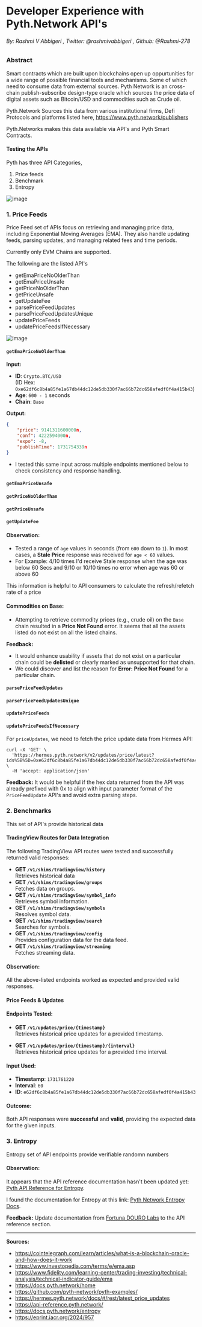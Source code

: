 # Developer Experience with Pyth.Network API's
###### By: Rashmi V Abbigeri , Twitter: @rashmivabbigeri , Github: @Rashmi-278

### Abstract 
Smart contracts which are built upon blockchains open up oppurtunities for a wide range of possible financial tools and mechanisms. Some of which need to consume data from external sources. Pyth Network is an cross-chain publish-subscribe design-type oracle which sources the price data of digital assets such as Bitcoin/USD and commodities such as Crude oil. 

Pyth.Network Sources this data from various institutional firms, Defi Protocols and platforms listed here, https://www.pyth.network/publishers

Pyth.Networks makes this data available via API's and Pyth Smart Contracts.

#### Testing the APIs
Pyth has three API Categories,
1. Price feeds
2. Benchmark
3. Entropy

![image](https://hackmd.io/_uploads/Hkd82hSMkx.png)

### 1. Price Feeds

Price Feed set of APIs focus on retrieving and managing price data, including Exponential Moving Averages (EMA). They also handle updating feeds, parsing updates, and managing related fees and time periods.

Currently only EVM Chains are supported.

The following are the listed API's

* getEmaPriceNoOlderThan
* getEmaPriceUnsafe
* getPriceNoOlderThan
* getPriceUnsafe
* getUpdateFee
* parsePriceFeedUpdates
* parsePriceFeedUpdatesUnique
* updatePriceFeeds
* updatePriceFeedsIfNecessary


![image](https://hackmd.io/_uploads/HksXtlIMkg.png)
    
  
#### `getEmaPriceNoOlderThan`

**Input:**  
- **ID**: `Crypto.BTC/USD`  
  (ID Hex: `0xe62df6c8b4a85fe1a67db44dc12de5db330f7ac66b72dc658afedf0f4a415b43`)  
- **Age**: `600 - 1` seconds  
- **Chain**: `Base`  

**Output:**  
```json
{
    "price": 9141311600000n,
    "conf": 4222594000n,
    "expo": -8,
    "publishTime": 1731754339n
}
```

- I tested this same input across multiple endpoints mentioned below to check consistency and response handling. 

#### `getEmaPriceUnsafe`
#### `getPriceNoOlderThan`
#### `getPriceUnsafe`
#### `getUpdateFee`


#### **Observation:**  
   - Tested a range of `age` values in seconds (from `600` down to `1`). In most cases, a **Stale Price** response was received for `age < 60` values.  
   - For Example: 4/10 times I'd receive Stale response when the age was below 60 Secs and 9/10 or 10/10 times no error when age was 60 or above 60

This information is helpful to API consumers to calculate the refresh/refetch rate of a price

#### **Commodities on Base:**  
   - Attempting to retrieve commodity prices (e.g., crude oil) on the `Base` chain resulted in a **Price Not Found** error.
   It seems that all the assets listed do not exist on all the listed chains.

**Feedback:**  
- It would enhance usability if assets that do not exist on a particular chain could be **delisted** or clearly marked as unsupported for that chain.
- We could discover and list the reason for **Error: Price Not Found** for a particular chain.

#### `parsePriceFeedUpdates`
#### `parsePriceFeedUpdatesUnique`
#### `updatePriceFeeds`
#### `updatePriceFeedsIfNecessary`

For `priceUpdates`, we need to fetch the price update data from Hermes API:

```
curl -X 'GET' \
  'https://hermes.pyth.network/v2/updates/price/latest?ids%5B%5D=0xe62df6c8b4a85fe1a67db44dc12de5db330f7ac66b72dc658afedf0f4a415b43&encoding=hex&parsed=true&ignore_invalid_price_ids=true' \
  -H 'accept: application/json'
```

**Feedback:**
It would be helpful if the hex data returned from the API was already prefixed with 0x to align with input parameter format of the `PriceFeedUpdate` API's and avoid extra parsing steps.


### 2. Benchmarks

This set of API's provide historical data

#### TradingView Routes for Data Integration

The following TradingView API routes were tested and successfully returned valid responses:

- **GET `/v1/shims/tradingview/history`**  
  Retrieves historical data
- **GET `/v1/shims/tradingview/groups`**  
  Fetches data on groups.
- **GET `/v1/shims/tradingview/symbol_info`**  
  Retrieves symbol information.
- **GET `/v1/shims/tradingview/symbols`**  
  Resolves symbol data.
- **GET `/v1/shims/tradingview/search`**  
  Searches for symbols.
- **GET `/v1/shims/tradingview/config`**  
  Provides configuration data for the data feed.
- **GET `/v1/shims/tradingview/streaming`**  
  Fetches streaming data.

#### Observation:
All the above-listed endpoints worked as expected and provided valid responses.


#### Price Feeds & Updates

#### Endpoints Tested:

- **GET `/v1/updates/price/{timestamp}`**  
  Retrieves historical price updates for a provided timestamp.

- **GET `/v1/updates/price/{timestamp}/{interval}`**  
  Retrieves historical price updates for a provided time interval.


#### Input Used:

- **Timestamp**: `1731761220`
- **Interval**: `60`
- **ID**: `e62df6c8b4a85fe1a67db44dc12de5db330f7ac66b72dc658afedf0f4a415b43`


#### Outcome:  
Both API responses were **successful** and **valid**, providing the expected data for the given inputs.


### 3. Entropy  

Entropy set of API endpoints provide verifiable randomn numbers

#### Observation:
  It appears that the API reference documentation hasn't been updated yet: [Pyth API Reference for Entropy](https://api-reference.pyth.network/entropy).

  I found the documentation for Entropy at this link: [Pyth Network Entropy Docs](https://docs.pyth.network/entropy).

 **Feedback:**
Update documentation from [Fortuna DOURO Labs](https://fortuna.dourolabs.app/docs/) to the API reference section.  

---

**Sources:**
* https://cointelegraph.com/learn/articles/what-is-a-blockchain-oracle-and-how-does-it-work
* https://www.investopedia.com/terms/e/ema.asp
* https://www.fidelity.com/learning-center/trading-investing/technical-analysis/technical-indicator-guide/ema
* https://docs.pyth.network/home
* https://github.com/pyth-network/pyth-examples/
* https://hermes.pyth.network/docs/#/rest/latest_price_updates
* https://api-reference.pyth.network/
* https://docs.pyth.network/entropy
* https://eprint.iacr.org/2024/957
